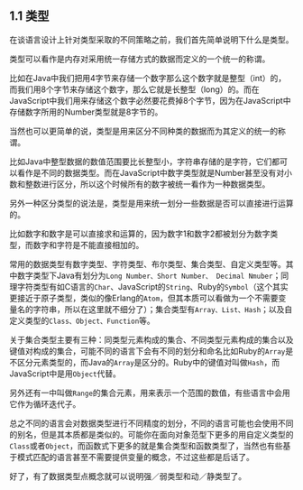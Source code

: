 ## 1.1 类型

在谈语言设计上针对类型采取的不同策略之前，我们首先简单说明下什么是类型。

类型可以看作是内存对采用统一存储方式的数据而定义的一个统一的称谓。

比如在Java中我们把用4字节来存储一个数字那么这个数字就是整型（int）的，而我们用8个字节来存储这个数字，那么它就是长整型（long）的。而在JavaScript中我们用来存储这个数字必然要花费掉8个字节，因为在JavaScript中存储数字所用的Number类型就是8字节的。

当然也可以更简单的说，类型是用来区分不同种类的数据而为其定义的统一的称谓。

比如Java中整型数据的数值范围要比长整型小，字符串存储的是字符，它们都可以看作是不同的数据类型。而在JavaScript中数字类型就是Number甚至没有对小数和整数进行区分，所以这个时候所有的数字被统一看作为一种数据类型。

另外一种区分类型的说法是，类型是用来统一划分一些数据是否可以直接进行运算的。

比如数字和数字是可以直接求和运算的，因为数字1和数字2都被划分为数字类型，而数字和字符是不能直接相加的。

常用的数据类型有数字类型、字符类型、布尔类型、集合类型、自定义类型等。其中数字类型下Java有划分为`Long Number、Short Number、 Decimal Nmuber`；同理字符类型有如C语言的`Char`、JavaScript的`String`、Ruby的`Symbol`（这个其实更接近于原子类型，类似的像Erlang的`Atom`，但其本质可以看做为一个不需要变量名的字符串，所以在这里就不细分了）；集合类型有`Array、List、Hash`；以及自定义类型的`Class、Object、Function`等。

关于集合类型主要有三种：同类型元素构成的集合、不同类型元素构成的集合以及键值对构成的集合，可能不同的语言下会有不同的划分和命名比如Ruby的`Array`是不区分元素类型的，而Java的`Array`是区分的。Ruby中的键值对叫做`Hash`，而JavaScript中是用`Object`代替。

另外还有一中叫做`Range`的集合元素，用来表示一个范围的数值，有些语言中会用它作为循环迭代子。

总之不同的语言会对数据类型进行不同精度的划分，不同的语言可能也会使用不同的别名，但是其本质都是类似的。可能你在面向对象范型下更多的用自定义类型的`Class`或者`Object`，而函数式下更多的就是集合类型和函数类型了，当然也有些基于模式匹配的语言甚至不需要提供变量的概念，不过这些都是后话了。

好了，有了数据类型点概念就可以说明强／弱类型和动／静类型了。